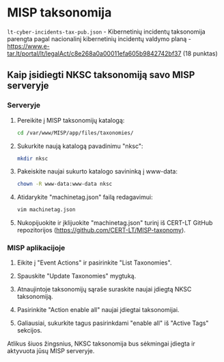 # MISP taksonomija

`lt-cyber-incidents-tax-pub.json` - Kibernetinių incidentų taksonomija parengta pagal nacionalinį kibernetinių incidentų valdymo planą - https://www.e-tar.lt/portal/lt/legalAct/c8e268a0a00011efa605b9842742bf37  (18 punktas)

## Kaip įsidiegti NKSC taksonomiją savo MISP serveryje

### Serveryje

1. Pereikite į MISP taksonomijų katalogą:
   ```bash
   cd /var/www/MISP/app/files/taxonomies/
   ```

2. Sukurkite naują katalogą pavadinimu "nksc":
   ```bash
   mkdir nksc
   ```

3. Pakeiskite naujai sukurto katalogo savininką į www-data:
   ```bash
   chown -R www-data:www-data nksc
   ```

4. Atidarykite "machinetag.json" failą redagavimui:
   ```bash
   vim machinetag.json
   ```

5. Nukopijuokite ir įklijuokite "machinetag.json" turinį iš CERT-LT GitHub repozitorijos (https://github.com/CERT-LT/MISP-taxonomy).

### MISP aplikacijoje

1. Eikite į "Event Actions" ir pasirinkite "List Taxonomies".

2. Spauskite "Update Taxonomies" mygtuką.

3. Atnaujintoje taksonomijų sąraše suraskite naujai įdiegtą NKSC taksonomiją.

4. Pasirinkite "Action enable all" naujai įdiegtai taksonomijai.

5. Galiausiai, sukurkite tagus pasirinkdami "enable all" iš "Active Tags" sekcijos.

Atlikus šiuos žingsnius, NKSC taksonomija bus sėkmingai įdiegta ir aktyvuota jūsų MISP serveryje.

